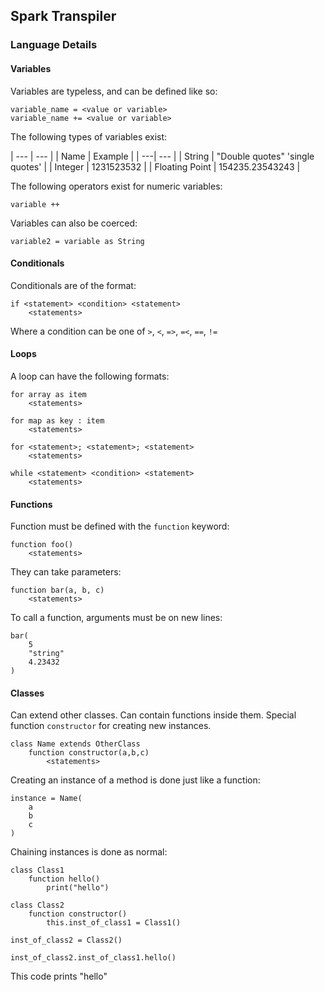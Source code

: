 ## Spark Transpiler

### Language Details

#### Variables

Variables are typeless, and can be defined like so:

```
variable_name = <value or variable>
variable_name += <value or variable>
```

The following types of variables exist:

| --- | --- |
| Name | Example |
| ---| --- |
| String | "Double quotes" 'single quotes' |
| Integer | 1231523532 |
| Floating Point | 154235.23543243 |

The following operators exist for numeric variables:

```
variable ++
```

Variables can also be coerced:

```
variable2 = variable as String
```

#### Conditionals

Conditionals are of the format:

```
if <statement> <condition> <statement>
    <statements>
```

Where a condition can be one of `>`, `<`, `=>`, `=<`, `==`, `!=`

#### Loops

A loop can have the following formats:

```
for array as item
    <statements>

for map as key : item
    <statements>

for <statement>; <statement>; <statement>
    <statements>

while <statement> <condition> <statement>
    <statements>
```

#### Functions

Function must be defined with the `function` keyword:

```
function foo()
    <statements>
```

They can take parameters:

```
function bar(a, b, c)
    <statements>
```

To call a function, arguments must be on new lines:

```
bar(
    5
    "string"
    4.23432
)
```

#### Classes

Can extend other classes. Can contain functions inside them.
Special function `constructor` for creating new instances.

```
class Name extends OtherClass
    function constructor(a,b,c)
        <statements>
```

Creating an instance of a method is done just like a function:

```
instance = Name(
    a
    b
    c
)
```

Chaining instances is done as normal:

```
class Class1
    function hello()
        print("hello")

class Class2
    function constructor()
        this.inst_of_class1 = Class1()

inst_of_class2 = Class2()

inst_of_class2.inst_of_class1.hello()
```

This code prints "hello"